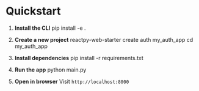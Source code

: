 # Quickstart

1. **Install the CLI**
pip install -e .


2. **Create a new project**
reactpy-web-starter create auth my_auth_app
cd my_auth_app


3. **Install dependencies**
pip install -r requirements.txt


4. **Run the app**
python main.py


5. **Open in browser**
Visit `http://localhost:8000`
